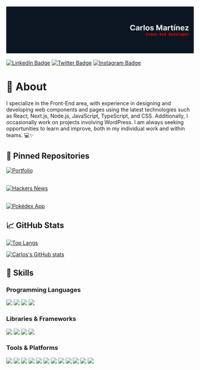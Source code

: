[![Carlos's GitHub Banner](./Banner.png)](https://github.com/carlosmrtzor/)

[![LinkedIn Badge](https://img.shields.io/badge/LinkedIn-Profile-informational?style=for-the-badge&logo=linkedin&logoColor=ff0000&color=ff0000&labelColor=0b1622)](https://www.linkedin.com/in/carlosmrtzo/)
[![Twitter Badge](https://img.shields.io/badge/Twitter-Profile-informational?style=for-the-badge&logo=twitter&logoColor=ff0000&color=ff0000&labelColor=0b1622)](https://twitter.com/devilsncry3)
[![Instagram Badge](https://img.shields.io/badge/Instagram-Profile-informational?style=for-the-badge&logo=instagram&logoColor=ff0000&color=ff0000&labelColor=0b1622)](https://www.instagram.com/devilsncry3/)

# 📕 About

I specialize in the Front-End area, with experience in designing and developing web components and
pages using the latest technologies such as React, Next.js, Node.js, JavaScript, TypeScript, and
CSS. Additionally, I occasionally work on projects involving WordPress. I am always seeking
opportunities to learn and improve, both in my individual work and within teams. 💻✨

## 📌 Pinned Repositories

[![Portfolio](https://github-readme-stats.vercel.app/api/pin/?username=carlosmrtzor&repo=portfolio&bg_color=0b1622&title_color=ff0000&text_color=edf2f4&border_color=ff0000&icon_color=ff0000)](https://github.com/carlosmrtzor/portfolio) <br><br>

[![Hackers News](https://github-readme-stats.vercel.app/api/pin/?username=carlosmrtzor&repo=hackers-news&bg_color=0b1622&title_color=ff0000&text_color=edf2f4&border_color=ff0000&icon_color=ff0000)](https://github.com/carlosmrtzor/hackers-news) <br><br>

[![Pokédex App](https://github-readme-stats.vercel.app/api/pin/?username=carlosmrtzor&repo=pokedex&bg_color=0b1622&title_color=ff0000&text_color=edf2f4&border_color=ff0000&icon_color=ff0000)](https://github.com/carlosmrtzor/pokedex)

## 📈 GitHub Stats

[![Top Langs](https://github-readme-stats.vercel.app/api/top-langs/?username=carlosmrtzor&layout=compact&bg_color=0b1622&title_color=ff0000&text_color=edf2f4&icon_color=ff0000&border_color=ff0000)](https://github.com/carlosmrtzor/)

[![Carlos's GitHub stats](https://github-readme-stats.vercel.app/api?username=carlosmrtzor&show_icons=true&bg_color=0b1622&title_color=ff0000&text_color=edf2f4&icon_color=ff0000&border_color=ff0000)](https://github.com/carlosmrtzor/)

## 💼 Skills

### Programming Languages

![](https://img.shields.io/badge/HTML5-informational?style=for-the-badge&logo=html5&logoColor=edf2f4&color=0b1622&labelColor=ff0000)
![](https://img.shields.io/badge/CSS3-informational?style=for-the-badge&logo=css3&logoColor=edf2f4&color=0b1622&labelColor=ff0000)
![](https://img.shields.io/badge/JavaScript-informational?style=for-the-badge&logo=javaScript&logoColor=edf2f4&color=0b1622&labelColor=ff0000)
![](https://img.shields.io/badge/TypeScript-informational?style=for-the-badge&logo=TypeScript&logoColor=edf2f4&color=0b1622&labelColor=ff0000)

### Libraries & Frameworks

![](https://img.shields.io/badge/React-informational?style=for-the-badge&logo=react&logoColor=edf2f4&color=0b1622&labelColor=ff0000)
![](https://img.shields.io/badge/Next.js-informational?style=for-the-badge&logo=vercel&logoColor=edf2f4&color=0b1622&labelColor=ff0000)
![](https://img.shields.io/badge/Node.js-informational?style=for-the-badge&logo=node&logoColor=edf2f4&color=0b1622&labelColor=ff0000)
![](https://img.shields.io/badge/Tailwind-informational?style=for-the-badge&logo=tailwind-css&logoColor=edf2f4&color=0b1622&labelColor=ff0000)

### Tools & Platforms

![](https://img.shields.io/badge/Git-informational?style=for-the-badge&logo=git&logoColor=edf2f4&color=0b1622&labelColor=ff0000)
![](https://img.shields.io/badge/Github-informational?style=for-the-badge&logo=github&logoColor=edf2f4&color=0b1622&labelColor=ff0000)
![](https://img.shields.io/badge/Gitlab-informational?style=for-the-badge&logo=gitlab&logoColor=edf2f4&color=0b1622&labelColor=ff0000)
![](https://img.shields.io/badge/Figma-informational?style=for-the-badge&logo=figma&logoColor=edf2f4&color=0b1622&labelColor=ff0000)
![](https://img.shields.io/badge/WordPress-informational?style=for-the-badge&logo=wordpress&logoColor=edf2f4&color=0b1622&labelColor=ff0000)
![](https://img.shields.io/badge/Storybook-informational?style=for-the-badge&logo=storybook&logoColor=edf2f4&color=0b1622&labelColor=ff0000)
![](https://img.shields.io/badge/Vercel-informational?style=for-the-badge&logo=vercel&logoColor=edf2f4&color=0b1622&labelColor=ff0000)
![](https://img.shields.io/badge/Vite-informational?style=for-the-badge&logo=vite&logoColor=edf2f4&color=0b1622&labelColor=ff0000)
![](https://img.shields.io/badge/Webpack-informational?style=for-the-badge&logo=webpack&logoColor=edf2f4&color=0b1622&labelColor=ff0000)
![](https://img.shields.io/badge/Notion-informational?style=for-the-badge&logo=notion&logoColor=edf2f4&color=0b1622&labelColor=ff0000)
![](https://img.shields.io/badge/Slack-informational?style=for-the-badge&logo=slack&logoColor=edf2f4&color=0b1622&labelColor=ff0000)
![](https://img.shields.io/badge/ClickUp-informational?style=for-the-badge&logo=c&logoColor=edf2f4&color=0b1622&labelColor=ff0000)
